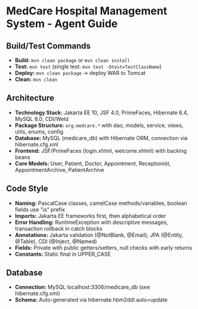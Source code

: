 # MedCare Hospital Management System - Agent Guide

## Build/Test Commands
- **Build:** `mvn clean package` or `mvn clean install`
- **Test:** `mvn test` (single test: `mvn test -Dtest=TestClassName`)
- **Deploy:** `mvn clean package` → deploy WAR to Tomcat
- **Clean:** `mvn clean`

## Architecture
- **Technology Stack:** Jakarta EE 10, JSF 4.0, PrimeFaces, Hibernate 6.4, MySQL 8.0, CDI/Weld
- **Package Structure:** `org.medcare.*` with dao, models, service, views, utils, enums, config
- **Database:** MySQL (medicare_db) with Hibernate ORM, connection via hibernate.cfg.xml
- **Frontend:** JSF/PrimeFaces (login.xhtml, welcome.xhtml) with backing beans
- **Core Models:** User, Patient, Doctor, Appointment, Receptionist, AppointmentArchive, PatientArchive

## Code Style
- **Naming:** PascalCase classes, camelCase methods/variables, boolean fields use "is" prefix
- **Imports:** Jakarta EE frameworks first, then alphabetical order
- **Error Handling:** RuntimeException with descriptive messages, transaction rollback in catch blocks
- **Annotations:** Jakarta validation (@NotBlank, @Email), JPA (@Entity, @Table), CDI (@Inject, @Named)
- **Fields:** Private with public getters/setters, null checks with early returns
- **Constants:** Static final in UPPER_CASE

## Database
- **Connection:** MySQL localhost:3306/medicare_db (see hibernate.cfg.xml)
- **Schema:** Auto-generated via hibernate.hbm2ddl.auto=update
